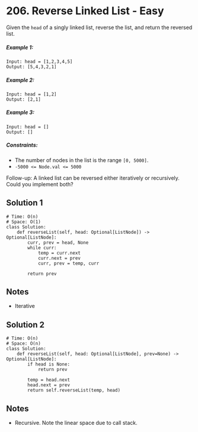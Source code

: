 # 206. Reverse Linked List - Easy

Given the `head` of a singly linked list, reverse the list, and return the reversed list.

##### Example 1:

```
Input: head = [1,2,3,4,5]
Output: [5,4,3,2,1]
```

##### Example 2:

```
Input: head = [1,2]
Output: [2,1]
```

##### Example 3:

```
Input: head = []
Output: []
```

##### Constraints:

- The number of nodes in the list is the range `[0, 5000]`.
- `-5000 <= Node.val <= 5000`

Follow-up: A linked list can be reversed either iteratively or recursively. Could you implement both?

## Solution 1

```
# Time: O(n)
# Space: O(1)
class Solution:
    def reverseList(self, head: Optional[ListNode]) -> Optional[ListNode]:
        curr, prev = head, None
        while curr:
            temp = curr.next
            curr.next = prev
            curr, prev = temp, curr
        
        return prev
```

## Notes
- Iterative

## Solution 2

```
# Time: O(n)
# Space: O(n)
class Solution:
    def reverseList(self, head: Optional[ListNode], prev=None) -> Optional[ListNode]:
        if head is None:
            return prev
        
        temp = head.next
        head.next = prev
        return self.reverseList(temp, head)
```

## Notes
- Recursive. Note the linear space due to call stack.